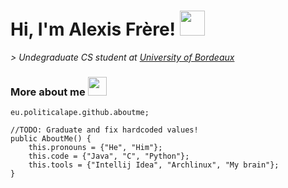 # Hi, I'm Alexis Frère! <img src="https://upload.wikimedia.org/wikipedia/commons/a/a4/Animated-Flag-France.gif" width="40">

*> Undegraduate CS student at [University of Bordeaux](https://www.u-bordeaux.fr/)*

### More about me <img src="https://media0.giphy.com/media/82LGQT2QKKMPBbkEkg/giphy.gif?cid=ecf05e47mu2u3jex9969o16q3lekh0jupbkm9sbuypbbab4z&ep=v1_stickers_search&rid=giphy.gif&ct=s" width="30">
```
eu.politicalape.github.aboutme;

//TODO: Graduate and fix hardcoded values!
public AboutMe() {
    this.pronouns = {"He", "Him"};
    this.code = {"Java", "C", "Python"};
    this.tools = {"Intellij Idea", "Archlinux", "My brain"};
}
```
